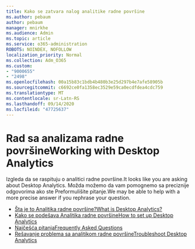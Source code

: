 ```yaml
---
title: Kako se zatvara nalog analitike radne površine
ms.author: pebaum
author: pebaum
manager: mnirkhe
ms.audience: Admin
ms.topic: article
ms.service: o365-administration
ROBOTS: NOINDEX, NOFOLLOW
localization_priority: Normal
ms.collection: Adm_O365
ms.custom:
- "9000655"
- "2498"
ms.openlocfilehash: 00a15b83c1bdb4b480b3e25d297b4e7afe58905b
ms.sourcegitcommit: c6692ce0fa1358ec3529e59ca0ecdfdea4cdc759
ms.translationtype: MT
ms.contentlocale: sr-Latn-RS
ms.lasthandoff: 09/14/2020
ms.locfileid: "47725637"
---
```

# <a name="working-with-desktop-analytics"></a><span data-ttu-id="1f72d-102">Rad sa analizama radne površine</span><span class="sxs-lookup"><span data-stu-id="1f72d-102">Working with Desktop Analytics</span></span>

<span data-ttu-id="1f72d-103">Izgleda da se raspituju o analitici radne površine.</span><span class="sxs-lookup"><span data-stu-id="1f72d-103">It looks like you are asking about Desktop Analytics.</span></span> <span data-ttu-id="1f72d-104">Možda možemo da vam pomognemo sa preciznije odgovorima ako ste Preformulišite pitanje.</span><span class="sxs-lookup"><span data-stu-id="1f72d-104">We may be able to help with a more precise answer if you rephrase your question.</span></span>

- [<span data-ttu-id="1f72d-105">Šta je to Analitika radne površine?</span><span class="sxs-lookup"><span data-stu-id="1f72d-105">What is Desktop Analytics?</span></span>](https://docs.microsoft.com/configmgr/desktop-analytics/overview)
- [<span data-ttu-id="1f72d-106">Kako se podešava Analitika radne površine</span><span class="sxs-lookup"><span data-stu-id="1f72d-106">How to set up Desktop Analytics</span></span>](https://docs.microsoft.com/configmgr/desktop-analytics/set-up)
- [<span data-ttu-id="1f72d-107">Najčešća pitanja</span><span class="sxs-lookup"><span data-stu-id="1f72d-107">Frequently Asked Questions</span></span>](https://docs.microsoft.com/configmgr/desktop-analytics/faq)
- [<span data-ttu-id="1f72d-108">Rešavanje problema sa analitikom radne površine</span><span class="sxs-lookup"><span data-stu-id="1f72d-108">Troubleshoot Desktop Analytics</span></span>](https://docs.microsoft.com/configmgr/desktop-analytics/troubleshooting)